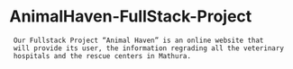# AnimalHaven-FullStack-Project
     Our Fullstack Project “Animal Haven” is an online website that 
     will provide its user, the information regrading all the veterinary
     hospitals and the rescue centers in Mathura.

